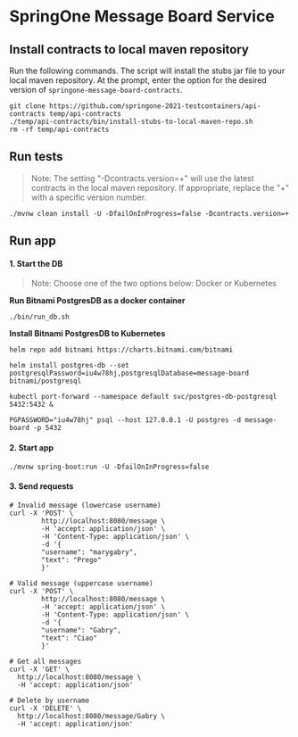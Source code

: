 # SpringOne Message Board Service

## Install contracts to local maven repository
Run the following commands.
The script will install the stubs jar file to your local maven repository.
At the prompt, enter the option for the desired version of `springone-message-board-contracts`.
```shell
git clone https://github.com/springone-2021-testcontainers/api-contracts temp/api-contracts
./temp/api-contracts/bin/install-stubs-to-local-maven-repo.sh
rm -rf temp/api-contracts
```

## Run tests
 > Note:
 > The setting "-Dcontracts.version=+" will use the latest contracts in the local maven repository. 
 > If appropriate, replace the "+" with a specific version number.
```shell
./mvnw clean install -U -DfailOnInProgress=false -Dcontracts.version=+
```

## Run app

#### 1. Start the DB
> Note: Choose one of the two options below: Docker or Kubernetes

**Run Bitnami PostgresDB as a docker container**
```shell
./bin/run_db.sh
```

**Install Bitnami PostgresDB to Kubernetes**
```shell
helm repo add bitnami https://charts.bitnami.com/bitnami

helm install postgres-db --set postgresqlPassword=iu4w78hj,postgresqlDatabase=message-board bitnami/postgresql

kubectl port-forward --namespace default svc/postgres-db-postgresql 5432:5432 &

PGPASSWORD="iu4w78hj" psql --host 127.0.0.1 -U postgres -d message-board -p 5432
```

#### 2. Start app
```shell
./mvnw spring-boot:run -U -DfailOnInProgress=false
```

#### 3. Send requests

```shell
# Invalid message (lowercase username)
curl -X 'POST' \
        http://localhost:8080/message \
        -H 'accept: application/json' \
        -H 'Content-Type: application/json' \
        -d '{
        "username": "marygabry",
        "text": "Prego"
        }'
```

```shell
# Valid message (uppercase username)
curl -X 'POST' \
        http://localhost:8080/message \
        -H 'accept: application/json' \
        -H 'Content-Type: application/json' \
        -d '{
        "username": "Gabry",
        "text": "Ciao"
        }'
```

```shell
# Get all messages
curl -X 'GET' \
  http://localhost:8080/message \
  -H 'accept: application/json'
```

```shell
# Delete by username
curl -X 'DELETE' \
  http://localhost:8080/message/Gabry \
  -H 'accept: application/json'
```
